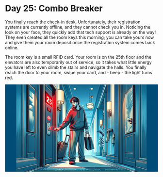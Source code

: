 # Day 25: Combo Breaker

You finally reach the check-in desk. Unfortunately, their registration systems are currently offline, and they cannot
check you in. Noticing the look on your face, they quickly add that tech support is already on the way! They even
created all the room keys this morning; you can take yours now and give them your room deposit once the registration
system comes back online.

The room key is a small RFID card. Your room is on the 25th floor and the elevators are also temporarily out of service,
so it takes what little energy you have left to even climb the stairs and navigate the halls. You finally reach the door
to your room, swipe your card, and - beep - the light turns red.

![Scene](./scene.jpg)